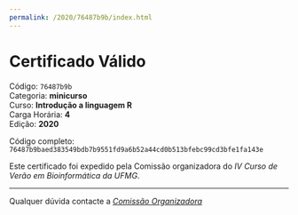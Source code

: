 ```yaml
---
permalink: /2020/76487b9b/index.html
---
```


# Certificado Válido

Código: `76487b9b`<br>
Categoria: **minicurso**<br>
Curso: **Introdução a linguagem R**<br>
Carga Horária: **4**<br>
Edição: **2020**<br>


Código completo: `76487b9baed383549bdb7b9551fd9a6b52a44cd0b513bfebc99cd3bfe1fa143e`


Este certificado foi expedido pela Comissão organizadora do *IV Curso de Verão em Bioinformática da UFMG*.

----

Qualquer dúvida contacte a [_Comissão Organizadora_](<mailto:cursobioinfoufmg@gmail.com$subject=[Certificados]>)

